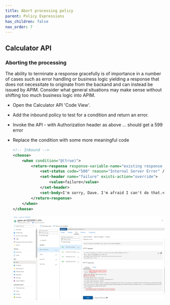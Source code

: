 ```yaml
---
title: Abort processing policy
parent: Policy Expressions
has_children: false
nav_order: 7
---
```



## Calculator API

### Aborting the processing

The ability to terminate a response gracefully is of importance in a number of cases such as error handling or business logic yielding a response that does not necessitate to originate from the backand and can instead be issued by APIM. Consider what general situations may make sense without shifting too much business logic into APIM.

- Open the Calculator API 'Code View'.
- Add the inbound policy to test for a condition and return an error.
- Invoke the API - with Authorization header as above ... should get a 599 error
- Replace the condition with some more meaningful code

  ```xml
  <!-- Inbound -->
  <choose>
      <when condition="@(true)">
          <return-response response-variable-name="existing response variable">
              <set-status code="500" reason="Internal Server Error" />
              <set-header name="failure" exists-action="override">
                  <value>failure</value>
              </set-header>
              <set-body>I'm sorry, Dave. I'm afraid I can't do that.</set-body>
          </return-response>
      </when>
  </choose>
  ```

  ![](../../assets/images/APIMResponseAbort.png)
